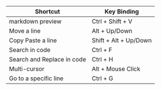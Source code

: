 | Shortcut    | Key Binding |
| ----------- | ----------- |
| markdown preview      | Ctrl + Shift + V       |
| Move a line   | Alt + Up/Down        |
| Copy Paste a line   | Shift + Alt + Up/Down        |
| Search in code   | Ctrl + F       |
| Search and Replace in code   | Ctrl + H      |
| Multi-cursor  | Alt + Mouse Click      |
| Go to a specific line | Ctrl + G |




